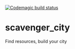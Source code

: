 [![Codemagic build status](https://api.codemagic.io/apps/605f19d4e47844eec1126f14/605f19d4e47844eec1126f13/status_badge.svg)](https://codemagic.io/apps/605f19d4e47844eec1126f14/605f19d4e47844eec1126f13/latest_build)

# scavenger_city

Find resources, build your city

